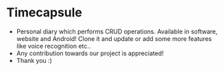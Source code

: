 # Timecapsule
- Personal diary which performs CRUD operations. Available in software, website and Android!
Clone it and update or add some more features like voice recognition etc..
- Any contribution towards our project is appreciated!
- Thank you :)
